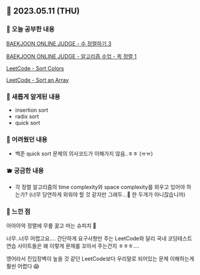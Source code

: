 ## 🍰 2023.05.11 (THU)

### 🍑 오늘 공부한 내용

[BAEKJOON ONLINE JUDGE - 수 정렬하기 3](https://github.com/merryfraise/algorithms/blob/main/baekjoon/silver/230511/%EC%88%98%20%EC%A0%95%EB%A0%AC%ED%95%98%EA%B8%B0%203.js "BAEKJOON ONLINE JUDGE - 수 정렬하기 3")

[BAEKJOON ONLINE JUDGE - 알고리즘 수업 - 퀵 정렬 1](https://github.com/merryfraise/algorithms/blob/main/baekjoon/silver/230511/%EC%95%8C%EA%B3%A0%EB%A6%AC%EC%A6%98%20%EC%88%98%EC%97%85%20-%20%ED%80%B5%20%EC%A0%95%EB%A0%AC%201.js "BAEKJOON ONLINE JUDGE - 알고리즘 수업 - 퀵 정렬 1")

[LeetCode - Sort Colors](https://github.com/merryfraise/algorithms/blob/main/leetcode/medium/230511/Sort%20Colors.js "LeetCode - Sort Colors")

[LeetCode - Sort an Array](https://github.com/merryfraise/algorithms/blob/main/leetcode/medium/230511/Sort%20an%20Array.js "LeetCode - Sort an Array")

### 🍓 새롭게 알게된 내용

-   insertion sort
-   radix sort
-   quick sort

### 🍒 어려웠던 내용

-   백준 quick sort 문제의 의사코드가 이해가지 않음..ㅎㅎ (ㅠㅠ)

### 🫐 궁금한 내용

-   각 정렬 알고리즘의 time complexity와 space complexity를 외우고 있어야 하는가? (너무 당연하게 외워야 할 것 같지만 그래두...🥹 한 두개가 아니잖습니까)

### 🐰 느낀 점

아아아악 정렬에 무릎 꿇고 마는 슈피치 🍑

너무..너무 어렵고요.... 간단하게 요구사항만 주는 LeetCode와 달리 국내 코딩테스트 연습 사이트들은 왜 이렇게 문제를 꼬아서 주는건지 ㅎㅎㅎ....

영어라서 진입장벽이 높을 것 같던 LeetCode보다 우리말로 되어있는 문제 이해하는게 훨씬 어렵다 😱
